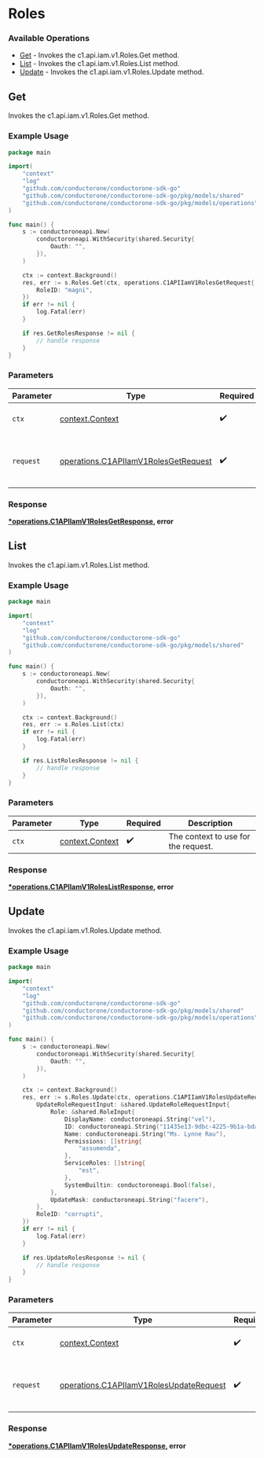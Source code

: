 # Roles

### Available Operations

* [Get](#get) - Invokes the c1.api.iam.v1.Roles.Get method.
* [List](#list) - Invokes the c1.api.iam.v1.Roles.List method.
* [Update](#update) - Invokes the c1.api.iam.v1.Roles.Update method.

## Get

Invokes the c1.api.iam.v1.Roles.Get method.

### Example Usage

```go
package main

import(
	"context"
	"log"
	"github.com/conductorone/conductorone-sdk-go"
	"github.com/conductorone/conductorone-sdk-go/pkg/models/shared"
	"github.com/conductorone/conductorone-sdk-go/pkg/models/operations"
)

func main() {
    s := conductoroneapi.New(
        conductoroneapi.WithSecurity(shared.Security{
            Oauth: "",
        }),
    )

    ctx := context.Background()
    res, err := s.Roles.Get(ctx, operations.C1APIIamV1RolesGetRequest{
        RoleID: "magni",
    })
    if err != nil {
        log.Fatal(err)
    }

    if res.GetRolesResponse != nil {
        // handle response
    }
}
```

### Parameters

| Parameter                                                                                    | Type                                                                                         | Required                                                                                     | Description                                                                                  |
| -------------------------------------------------------------------------------------------- | -------------------------------------------------------------------------------------------- | -------------------------------------------------------------------------------------------- | -------------------------------------------------------------------------------------------- |
| `ctx`                                                                                        | [context.Context](https://pkg.go.dev/context#Context)                                        | :heavy_check_mark:                                                                           | The context to use for the request.                                                          |
| `request`                                                                                    | [operations.C1APIIamV1RolesGetRequest](../../models/operations/c1apiiamv1rolesgetrequest.md) | :heavy_check_mark:                                                                           | The request object to use for the request.                                                   |


### Response

**[*operations.C1APIIamV1RolesGetResponse](../../models/operations/c1apiiamv1rolesgetresponse.md), error**


## List

Invokes the c1.api.iam.v1.Roles.List method.

### Example Usage

```go
package main

import(
	"context"
	"log"
	"github.com/conductorone/conductorone-sdk-go"
	"github.com/conductorone/conductorone-sdk-go/pkg/models/shared"
)

func main() {
    s := conductoroneapi.New(
        conductoroneapi.WithSecurity(shared.Security{
            Oauth: "",
        }),
    )

    ctx := context.Background()
    res, err := s.Roles.List(ctx)
    if err != nil {
        log.Fatal(err)
    }

    if res.ListRolesResponse != nil {
        // handle response
    }
}
```

### Parameters

| Parameter                                             | Type                                                  | Required                                              | Description                                           |
| ----------------------------------------------------- | ----------------------------------------------------- | ----------------------------------------------------- | ----------------------------------------------------- |
| `ctx`                                                 | [context.Context](https://pkg.go.dev/context#Context) | :heavy_check_mark:                                    | The context to use for the request.                   |


### Response

**[*operations.C1APIIamV1RolesListResponse](../../models/operations/c1apiiamv1roleslistresponse.md), error**


## Update

Invokes the c1.api.iam.v1.Roles.Update method.

### Example Usage

```go
package main

import(
	"context"
	"log"
	"github.com/conductorone/conductorone-sdk-go"
	"github.com/conductorone/conductorone-sdk-go/pkg/models/shared"
	"github.com/conductorone/conductorone-sdk-go/pkg/models/operations"
)

func main() {
    s := conductoroneapi.New(
        conductoroneapi.WithSecurity(shared.Security{
            Oauth: "",
        }),
    )

    ctx := context.Background()
    res, err := s.Roles.Update(ctx, operations.C1APIIamV1RolesUpdateRequest{
        UpdateRoleRequestInput: &shared.UpdateRoleRequestInput{
            Role: &shared.RoleInput{
                DisplayName: conductoroneapi.String("vel"),
                ID: conductoroneapi.String("11435e13-9dbc-4225-9b1a-bda8c070e108"),
                Name: conductoroneapi.String("Ms. Lynne Rau"),
                Permissions: []string{
                    "assumenda",
                },
                ServiceRoles: []string{
                    "est",
                },
                SystemBuiltin: conductoroneapi.Bool(false),
            },
            UpdateMask: conductoroneapi.String("facere"),
        },
        RoleID: "corrupti",
    })
    if err != nil {
        log.Fatal(err)
    }

    if res.UpdateRolesResponse != nil {
        // handle response
    }
}
```

### Parameters

| Parameter                                                                                          | Type                                                                                               | Required                                                                                           | Description                                                                                        |
| -------------------------------------------------------------------------------------------------- | -------------------------------------------------------------------------------------------------- | -------------------------------------------------------------------------------------------------- | -------------------------------------------------------------------------------------------------- |
| `ctx`                                                                                              | [context.Context](https://pkg.go.dev/context#Context)                                              | :heavy_check_mark:                                                                                 | The context to use for the request.                                                                |
| `request`                                                                                          | [operations.C1APIIamV1RolesUpdateRequest](../../models/operations/c1apiiamv1rolesupdaterequest.md) | :heavy_check_mark:                                                                                 | The request object to use for the request.                                                         |


### Response

**[*operations.C1APIIamV1RolesUpdateResponse](../../models/operations/c1apiiamv1rolesupdateresponse.md), error**

